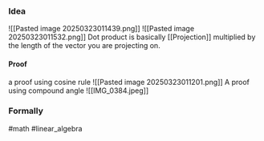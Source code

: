 ### Idea
![[Pasted image 20250323011439.png]]
![[Pasted image 20250323011532.png]]
Dot product is basically [[Projection]] multiplied by the length of the vector you are projecting on.
#### Proof
a proof using cosine rule
![[Pasted image 20250323011201.png]]
A proof using compound angle
![[IMG_0384.jpeg]]

### Formally

#math #linear_algebra 



